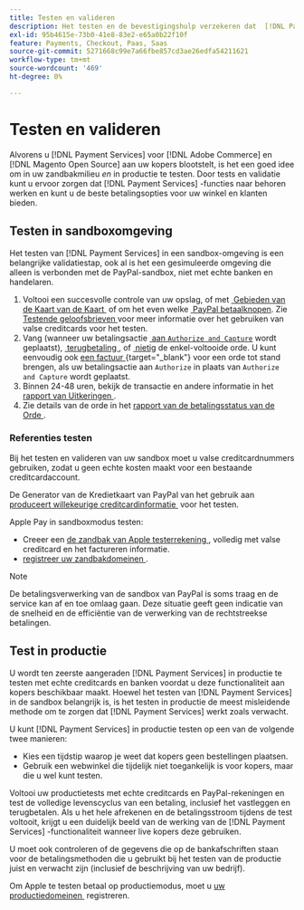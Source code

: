 ```yaml
---
title: Testen en valideren
description: Het testen en de bevestigingshulp verzekeren dat  [!DNL Payment Services]  functies zoals verwacht werken en de beste betalingsopties voor uw klanten verstrekken
exl-id: 95b4615e-73b0-41e8-83e2-e65a0b22f10f
feature: Payments, Checkout, Paas, Saas
source-git-commit: 5271668c99e7a66fbe857cd3ae26edfa54211621
workflow-type: tm+mt
source-wordcount: '469'
ht-degree: 0%

---
```


# Testen en valideren

Alvorens u [!DNL Payment Services] voor [!DNL Adobe Commerce] en [!DNL Magento Open Source] aan uw kopers blootstelt, is het een goed idee om in uw zandbakmilieu _en_ in productie te testen. Door tests en validatie kunt u ervoor zorgen dat [!DNL Payment Services] -functies naar behoren werken en kunt u de beste betalingsopties voor uw winkel en klanten bieden.

## Testen in sandboxomgeving

Het testen van [!DNL Payment Services] in een sandbox-omgeving is een belangrijke validatiestap, ook al is het een gesimuleerde omgeving die alleen is verbonden met de PayPal-sandbox, niet met echte banken en handelaren.

1. Voltooi een succesvolle controle van uw opslag, of met [&#x200B; Gebieden van de Kaart van de Kaart &#x200B;](payments-options.md#credit-card-fields) of om het even welke [&#x200B; PayPal betaalknopen &#x200B;](payments-options.md#paypal-smart-buttons). Zie [&#x200B; Testende geloofsbrieven &#x200B;](#testing-credentials) voor meer informatie over het gebruiken van valse creditcards voor het testen.
1. Vang (wanneer uw betalingsactie [&#x200B; aan `Authorize and Capture`](onboard.md#set-payment-services-as-payment-method) wordt geplaatst), [&#x200B; terugbetaling &#x200B;](refunds.md), of [&#x200B; nietig &#x200B;](voids.md) de enkel-voltooide orde. U kunt eenvoudig ook [&#x200B; een factuur &#x200B;](https://experienceleague.adobe.com/nl/docs/commerce-admin/stores-sales/order-management/invoices#create-an-invoice){target="_blank"} voor een orde tot stand brengen, als uw betalingsactie aan `Authorize` in plaats van `Authorize and Capture` wordt geplaatst.
1. Binnen 24-48 uren, bekijk de transactie en andere informatie in het [&#x200B; rapport van Uitkeringen &#x200B;](payouts.md).
1. Zie details van de orde in het [&#x200B; rapport van de betalingsstatus van de Orde &#x200B;](order-payment-status.md).

### Referenties testen

Bij het testen en valideren van uw sandbox moet u valse creditcardnummers gebruiken, zodat u geen echte kosten maakt voor een bestaande creditcardaccount.

De Generator van de Kredietkaart van PayPal van het gebruik aan [&#x200B; produceert willekeurige creditcardinformatie &#x200B;](https://www.paypal.com/us/smarthelp/article/where-can-i-find-test-credit-card-numbers-ts2157) voor het testen.

Apple Pay in sandboxmodus testen:

* Creeer een [&#x200B; de zandbak van Apple testerrekening &#x200B;](https://developer.apple.com/apple-pay/sandbox-testing/#create-a-sandbox-tester-account), volledig met valse creditcard en het factureren informatie.
* [&#x200B; registreer uw zandbakdomeinen &#x200B;](https://developer.paypal.com/docs/checkout/apm/apple-pay/#link-registeryoursandboxdomains).

>[!NOTE]
>
>De betalingsverwerking van de sandbox van PayPal is soms traag en de service kan af en toe omlaag gaan. Deze situatie geeft geen indicatie van de snelheid en de efficiëntie van de verwerking van de rechtstreekse betalingen.

## Test in productie

U wordt ten zeerste aangeraden [!DNL Payment Services] in productie te testen met echte creditcards en banken voordat u deze functionaliteit aan kopers beschikbaar maakt. Hoewel het testen van [!DNL Payment Services] in de sandbox belangrijk is, is het testen in productie de meest misleidende methode om te zorgen dat [!DNL Payment Services] werkt zoals verwacht.

U kunt [!DNL Payment Services] in productie testen op een van de volgende twee manieren:

* Kies een tijdstip waarop je weet dat kopers geen bestellingen plaatsen.
* Gebruik een webwinkel die tijdelijk niet toegankelijk is voor kopers, maar die u wel kunt testen.

Voltooi uw productietests met echte creditcards en PayPal-rekeningen en test de volledige levenscyclus van een betaling, inclusief het vastleggen en terugbetalen. Als u het hele afrekenen en de betalingsstroom tijdens de test voltooit, krijgt u een duidelijk beeld van de werking van de [!DNL Payment Services] -functionaliteit wanneer live kopers deze gebruiken.

U moet ook controleren of de gegevens die op de bankafschriften staan voor de betalingsmethoden die u gebruikt bij het testen van de productie juist en verwacht zijn (inclusief de beschrijving van uw bedrijf).

Om Apple te testen betaal op productiemodus, moet u [&#x200B; uw productiedomeinen &#x200B;](https://developer.paypal.com/docs/checkout/apm/apple-pay/#register-your-live-domain) registreren.
